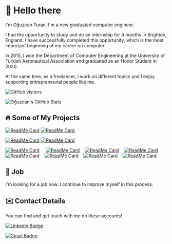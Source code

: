 # 👋 Hello there

I'm Oğuzcan Turan. I'm a new graduated computer engineer.

I had the opportunity to study and do an internship for 4 months in Brighton, England. I have successfully completed this opportunity, which is the most important beginning of my career on computer.

In 2015, I won the Department of Computer Engineering at the University of Turkish Aeronautical Association and graduated as an Honor Student in 2020.

At the same time, as a freelancer, I work on different topics and I enjoy supporting entrepreneurial people like me.

![GitHub visitors](https://img.shields.io/badge/dynamic/json?color=informational&label=visitor%20count&query=value&url=https%3A%2F%2Fapi.countapi.xyz%2Fhit%2Fcanturan10.canturan10%2Freadme)

![Oğuzcan's GitHub Stats](https://github-readme-stats.vercel.app/api?username=canturan10&show_icons=true&theme=algolia)


## 🔥 Some of My Projects

[![ReadMe Card](https://github-readme-stats.vercel.app/api/pin/?username=Susam-Sokagi&repo=Muze-Asistani&theme=vision-friendly-dark)](https://github.com/Susam-Sokagi/Muze-Asistani) [![ReadMe Card](https://github-readme-stats.vercel.app/api/pin/?username=Susam-Sokagi&repo=albert-qa&theme=highcontrast)](https://github.com/Susam-Sokagi/albert-qa)

[![ReadMe Card](https://github-readme-stats.vercel.app/api/pin/?username=canturan10&repo=Sharex&theme=chartreuse-dark)](https://github.com/canturan10/Sharex) [![ReadMe Card](https://github-readme-stats.vercel.app/api/pin/?username=canturan10&repo=canturan10.github.io&theme=midnight-purple)](https://github.com/canturan10/canturan10.github.io)


[![ReadMe Card](https://img.shields.io/badge/🔁-Simurg-orange?style=for-the-badge)](https://canturan10.github.io/project-11.html) &nbsp;&nbsp;&nbsp;
[![ReadMe Card](https://img.shields.io/badge/💬-Museum%20Assistant-blueviolet?style=for-the-badge)](https://canturan10.github.io/project-10.html)&nbsp;&nbsp;&nbsp;
[![ReadMe Card](https://img.shields.io/badge/🎧-Call%20Center-succes?style=for-the-badge)](https://canturan10.github.io/project-9.html)&nbsp;&nbsp;&nbsp;
[![ReadMe Card](https://img.shields.io/badge/🛡️-C%2FRex-yellow?style=for-the-badge)](https://canturan10.github.io/project-8.html)&nbsp;&nbsp;&nbsp;
[![ReadMe Card](https://img.shields.io/badge/📈-Classification-ff69b4?style=for-the-badge)](https://canturan10.github.io/project-6.html)&nbsp;&nbsp;&nbsp;
[![ReadMe Card](https://img.shields.io/badge/🔓-Ransomware-red?style=for-the-badge)](https://canturan10.github.io/project-5.html)&nbsp;&nbsp;&nbsp;
[![ReadMe Card](https://img.shields.io/badge/🎓-SharEx%20%2F%20Share%20Experience-inactive?style=for-the-badge)](https://canturan10.github.io/project-4.html)&nbsp;&nbsp;&nbsp;
[![ReadMe Card](https://img.shields.io/badge/💳-Bank%2FATM%20Management%20System-9cf?style=for-the-badge)](https://canturan10.github.io/project-3.html)


## 💼 Job

I'm looking for a job now. I continue to improve myself in this process.

## ✉️️ Contact Details

You can find and get touch with me on these accounts!

[![Linkedin Badge](https://img.shields.io/badge/canturan10-follow%20on%20linkedin-blue?style=for-the-badge&logo=linkedin)](https://www.linkedin.com/in/canturan10/)

[![Gmail Badge](https://img.shields.io/badge/can.turan.10@gmail.com-sent%20mail-red?style=for-the-badge&logo=gmail)](mailto:can.turan.10@gmail.com)
